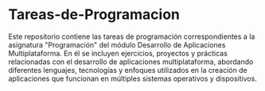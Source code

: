 # Tareas-de-Programacion
Este repositorio contiene las tareas de programación correspondientes a la asignatura "Programación" del módulo Desarrollo de Aplicaciones Multiplataforma. En él se incluyen ejercicios, proyectos y prácticas relacionadas con el desarrollo de aplicaciones multiplataforma, abordando diferentes lenguajes, tecnologías y enfoques utilizados en la creación de aplicaciones que funcionan en múltiples sistemas operativos y dispositivos.
